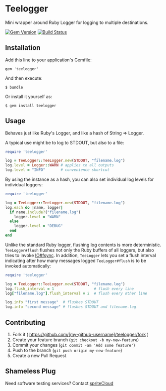 # Teelogger

Mini wrapper around Ruby Logger for logging to multiple destinations.

[![Gem Version](https://badge.fury.io/rb/teelogger.svg)](http://badge.fury.io/rb/teelogger)
[![Build Status](https://travis-ci.org/spriteCloud/teelogger.svg?branch=master)](https://travis-ci.org/spriteCloud/teelogger)

## Installation

Add this line to your application's Gemfile:

    gem 'teelogger'

And then execute:

    $ bundle

Or install it yourself as:

    $ gem install teelogger

## Usage

 Behaves just like Ruby's Logger, and like a hash of String => Logger.

A typical use might be to log to STDOUT, but also to a file:

```ruby
require 'teelogger'

log = TeeLogger::TeeLogger.new(STDOUT, "filename.log")
log.level = Logger::WARN # applies to all outputs
log.level = "INFO"       # convenience shortcut
```

By using the instance as a hash, you can also set individual log levels
for individual loggers:

```ruby
require 'teelogger'

log = TeeLogger::TeeLogger.new(STDOUT, "filename.log")
log.each do |name, logger|
  if name.include?("filename.log")
    logger.level = "WARN"
  else
    logger.level = "DEBUG"
  end
end
```

Unlike the standard Ruby logger, flushing log contents is more deterministic.
`TeeLogger#flush` flushes not only the Ruby buffers of all loggers, but also
tries to invoke [IO#fsync](http://ruby-doc.org/core-2.2.1/IO.html#method-i-fsync).
In addition, `TeeLogger` lets you set a flush interval indicating after how
many messages logged `TeeLogger#flush` is to be invoked automatically:

```ruby
require 'teelogger'

log = TeeLogger::TeeLogger.new(STDOUT, "filename.log")
log.flush_interval = 1                  # flush every line
log["filename.log"].flush_interval = 2  # flush every other line

log.info "first message"  # flushes STDOUT
log.info "second message" # flushes STDOUT and filename.log
```

## Contributing

1. Fork it ( https://github.com/[my-github-username]/teelogger/fork )
2. Create your feature branch (`git checkout -b my-new-feature`)
3. Commit your changes (`git commit -am 'Add some feature'`)
4. Push to the branch (`git push origin my-new-feature`)
5. Create a new Pull Request


## Shameless Plug

Need software testing services? Contact [spriteCloud](http://www.spritecloud.com)
